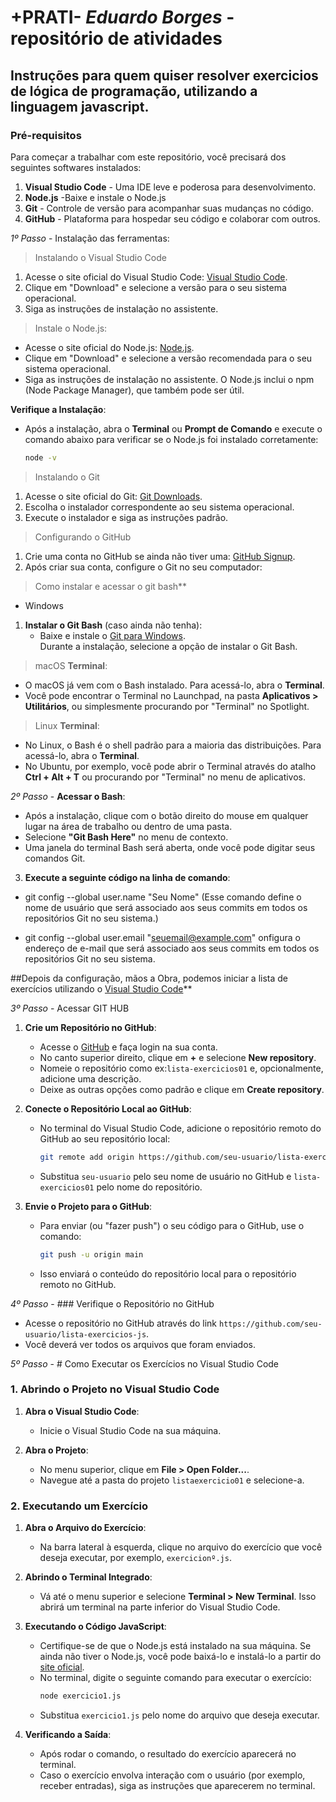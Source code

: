 # +PRATI- *Eduardo Borges* - repositório de atividades

## Instruções para quem quiser resolver exercicios de lógica de programação, utilizando a linguagem javascript. 

### Pré-requisitos
Para começar a trabalhar com este repositório, você precisará dos seguintes softwares instalados:

1. **Visual Studio Code** - Uma IDE leve e poderosa para desenvolvimento.
2. **Node.js** -Baixe e instale o Node.js 
3. **Git** - Controle de versão para acompanhar suas mudanças no código.
4. **GitHub** - Plataforma para hospedar seu código e colaborar com outros.

   
*1º Passo* - Instalação das ferramentas:

> Instalando o Visual Studio Code
1. Acesse o site oficial do Visual Studio Code: [Visual Studio Code](https://code.visualstudio.com/).
2. Clique em "Download" e selecione a versão para o seu sistema operacional.
3. Siga as instruções de instalação no assistente.

>  Instale o Node.js:
   - Acesse o site oficial do Node.js: [Node.js](https://nodejs.org/).
   - Clique em "Download" e selecione a versão recomendada para o seu sistema operacional.
   - Siga as instruções de instalação no assistente. O Node.js inclui o npm (Node Package Manager), que também pode ser útil.

   **Verifique a Instalação**:
   - Após a instalação, abra o **Terminal** ou **Prompt de Comando** e execute o comando abaixo para verificar se o Node.js foi instalado corretamente:
     ```bash
     node -v
     ```
     
>Instalando o Git
1. Acesse o site oficial do Git: [Git Downloads](https://git-scm.com/downloads).
2. Escolha o instalador correspondente ao seu sistema operacional.
3. Execute o instalador e siga as instruções padrão.

> Configurando o GitHub
1. Crie uma conta no GitHub se ainda não tiver uma: [GitHub Signup](https://github.com/join).
2. Após criar sua conta, configure o Git no seu computador:

>Como instalar e acessar o git bash**</br>

- Windows
1. **Instalar o Git Bash** (caso ainda não tenha):
   - Baixe e instale o [Git para Windows](https://git-scm.com/download/win).</br> Durante a instalação, selecione a opção de instalar o Git Bash.

> macOS
 **Terminal**:
   - O macOS já vem com o Bash instalado. Para acessá-lo, abra o **Terminal**.
   - Você pode encontrar o Terminal no Launchpad, na pasta **Aplicativos > Utilitários**, ou simplesmente procurando por "Terminal" no Spotlight.

>Linux
>**Terminal**:
   - No Linux, o Bash é o shell padrão para a maioria das distribuições. Para acessá-lo, abra o **Terminal**.
   - No Ubuntu, por exemplo, você pode abrir o Terminal através do atalho **Ctrl + Alt + T** ou procurando por "Terminal" no menu de aplicativos.

*2º Passo* - **Acessar o Bash**:
   - Após a instalação, clique com o botão direito do mouse em qualquer lugar na área de trabalho ou dentro de uma pasta.
   - Selecione **"Git Bash Here"** no menu de contexto.
   - Uma janela do terminal Bash será aberta, onde você pode digitar seus comandos Git.

3.  **Execute a seguinte código na linha de comando**:
- git config --global user.name "Seu Nome" 
(Esse comando define o nome de usuário que será associado aos seus commits em todos os repositórios Git no seu sistema.)

- git config --global user.email "seuemail@example.com"
onfigura o endereço de e-mail que será associado aos seus commits em todos os repositórios Git no seu sistema.


##Depois da configuração, mãos a Obra, podemos iniciar a lista de exercícios utilizando o [Visual Studio Code](https://code.visualstudio.com/)**

*3º Passo* - Acessar GIT HUB

1. **Crie um Repositório no GitHub**:
   - Acesse o [GitHub](https://github.com) e faça login na sua conta.
   - No canto superior direito, clique em **+** e selecione **New repository**.
   - Nomeie o repositório como ex:`lista-exercicios01` e, opcionalmente, adicione uma descrição.
   - Deixe as outras opções como padrão e clique em **Create repository**.

2. **Conecte o Repositório Local ao GitHub**:
   - No terminal do Visual Studio Code, adicione o repositório remoto do GitHub ao seu repositório local:
     ```bash
     git remote add origin https://github.com/seu-usuario/lista-exercicios-js.git
     ```
   - Substitua `seu-usuario` pelo seu nome de usuário no GitHub e `lista-exercicios01` pelo nome do repositório.

3. **Envie o Projeto para o GitHub**:
   - Para enviar (ou "fazer push") o seu código para o GitHub, use o comando:
     ```bash
     git push -u origin main
     ```
   - Isso enviará o conteúdo do repositório local para o repositório remoto no GitHub.

*4º Passo* - ### Verifique o Repositório no GitHub
- Acesse o repositório no GitHub através do link `https://github.com/seu-usuario/lista-exercicios-js`.
- Você deverá ver todos os arquivos que foram enviados.

*5º Passo* - # Como Executar os Exercícios no Visual Studio Code

### 1. Abrindo o Projeto no Visual Studio Code
1. **Abra o Visual Studio Code**:
   - Inicie o Visual Studio Code na sua máquina.

2. **Abra o Projeto**:
   - No menu superior, clique em **File > Open Folder...**.
   - Navegue até a pasta do projeto `listaexercicio01` e selecione-a.

### 2. Executando um Exercício
1. **Abra o Arquivo do Exercício**:
   - Na barra lateral à esquerda, clique no arquivo do exercício que você deseja executar, por exemplo, `exercicionº.js`.

2. **Abrindo o Terminal Integrado**:
   - Vá até o menu superior e selecione **Terminal > New Terminal**. Isso abrirá um terminal na parte inferior do Visual Studio Code.

3. **Executando o Código JavaScript**:
   - Certifique-se de que o Node.js está instalado na sua máquina. Se ainda não tiver o Node.js, você pode baixá-lo e instalá-lo a partir do [site oficial](https://nodejs.org/).
   - No terminal, digite o seguinte comando para executar o exercício:
     ```bash
     node exercicio1.js
     ```
   - Substitua `exercicio1.js` pelo nome do arquivo que deseja executar.

4. **Verificando a Saída**:
   - Após rodar o comando, o resultado do exercício aparecerá no terminal.
   - Caso o exercício envolva interação com o usuário (por exemplo, receber entradas), siga as instruções que aparecerem no terminal.












